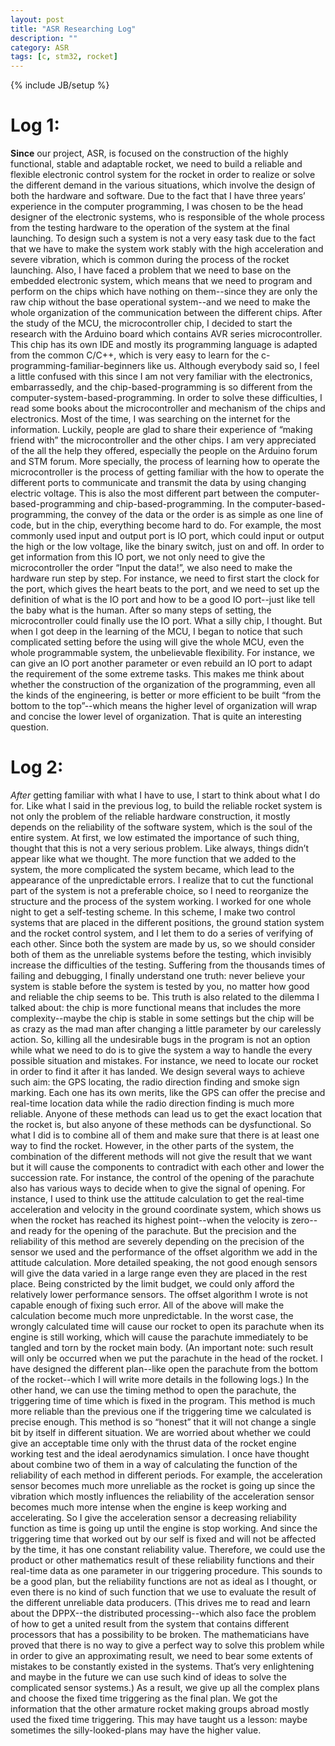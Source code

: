 ```yaml
---
layout: post
title: "ASR Researching Log"
description: ""
category: ASR
tags: [c, stm32, rocket]
---
```

{% include JB/setup %}

# Log 1:
**Since** our project, ASR, is focused on the construction of the highly functional, stable and adaptable rocket, we need to build a reliable and flexible electronic control system for the rocket in order to realize or solve the different demand in the various situations, which involve the design of both the hardware and software. Due to the fact that I have three years’ experience in the computer programming, I was chosen to be the head designer of the electronic systems, who is responsible of the whole process from the testing hardware to the operation of the system at the final launching. To design such a system is not a very easy task due to the fact that we have to make the system work stably with the high acceleration and severe vibration, which is common during the process of the rocket launching. Also, I have faced a problem that we need to base on the embedded electronic system, which means that we need to program and perform on the chips which have nothing on them--since they are only the raw chip without the base operational system--and we need to make the whole organization of the communication between the different chips. After the study of the MCU, the microcontroller chip, I decided to start the research with the Arduino board which contains AVR series microcontroller. This chip has its own IDE and mostly its programming language is adapted from the common C/C\+\+, which is very easy to learn for the c-programming-familiar-beginners like us. Although everybody said so, I feel a little confused with this since I am not very familiar with the electronics, embarrassedly, and the chip-based-programming is so different from the computer-system-based-programming. In order to solve these difficulties, I read some books about the microcontroller and mechanism of the chips and electronics. Most of the time, I was searching on the internet for the information. Luckily, people are glad to share their experience of “making friend with” the microcontroller and the other chips. I am very appreciated of the all the help they offered, especially the people on the Arduino forum and STM forum. More specially, the process of learning how to operate the microcontroller is the process of getting familiar with the how to operate the different ports to communicate and transmit the data by using changing electric voltage. This is also the most different part between the computer-based-programming and chip-based-programming. In the computer-based-programming, the convey of the data or the order is as simple as one line of code, but in the chip, everything become hard to do. For example, the most commonly used input and output port is IO port, which could input or output the high or the low voltage, like the binary switch, just on and off. In order to get information from this IO port, we not only need to give the microcontroller the order “Input the data!”, we also need to make the hardware run step by step. For instance, we need to first start the clock for the port, which gives the heart beats to the port, and we need to set up the definition of what is the IO port and how to be a good IO port--just like tell the baby what is the human. After so many steps of setting, the microcontroller could finally use the IO port. What a silly chip, I thought. But when I got deep in the learning of the MCU, I began to notice that such complicated setting before the using will give the whole MCU, even the whole programmable system, the unbelievable flexibility. For instance, we can give an IO port another parameter or even rebuild an IO port to adapt the requirement of the some extreme tasks. This makes me think about whether the construction of the organization of the programming, even all the kinds of the engineering, is better or more efficient to be built “from the bottom to the top”--which means the higher level of organization will wrap and concise the lower level of organization. That is quite an interesting question. 


# Log 2:
*After* getting familiar with what I have to use, I start to think about what I do for. Like what I said in the previous log, to build the reliable rocket system is not only the problem of the reliable hardware construction, it mostly depends on the reliability of the software system, which is the soul of the entire system. At first, we low estimated the importance of such thing, thought that this is not a very serious problem. Like always, things didn’t appear like what we thought. The more function that we added to the system, the more complicated the system became, which lead to the appearance of the unpredictable errors. I realize that to cut the functional part of the system is not a preferable choice, so I need to reorganize the structure and the process of the system working. I worked for one whole night to get a self-testing scheme. In this scheme, I make two control systems that are placed in the different positions, the ground station system and the rocket control system, and I let them to do a series of verifying of each other. Since both the system are made by us, so we should consider both of them as the unreliable systems before the testing, which invisibly increase the difficulties of the testing. Suffering from the thousands times of failing and debugging, I finally understand one truth: never believe your system is stable before the system is tested by you, no matter how good and reliable the chip seems to be. This truth is also related to the dilemma I talked about: the chip is more functional means that includes the more complexity--maybe the chip is stable in some settings but the chip will be as crazy as the mad man after changing a little parameter by our carelessly action. So, killing all the undesirable bugs in the program is not an option while what we need to do is to give the system a way to handle the every possible situation and mistakes. For instance, we need to locate our rocket in order to find it after it has landed. We design several ways to achieve such aim: the GPS locating, the radio direction finding and smoke sign marking. Each one has its own merits, like the GPS can offer the precise and real-time location data while the radio direction finding is much more reliable. Anyone of these methods can lead us to get the exact location that the rocket is, but also anyone of these methods can be dysfunctional. So what I did is to combine all of them and make sure that there is at least one way to find the rocket. However, in the other parts of the system, the combination of the different methods will not give the result that we want but it will cause the components to contradict with each other and lower the succession rate. For instance, the control of the opening of the parachute also has various ways to decide when to give the signal of opening. For instance, I used to think use the attitude calculation to get the real-time acceleration and velocity in the ground coordinate system, which shows us when the rocket has reached its highest point--when the velocity is zero--and ready for the opening of the parachute. But the precision and the reliability of this method are severely depending on the precision of the sensor we used and the performance of the offset algorithm we add in the attitude calculation. More detailed speaking, the not good enough sensors will give the data varied in a large range even they are placed in the rest place. Being constricted by the limit budget, we could only afford the relatively lower performance sensors. The offset algorithm I wrote is not capable enough of fixing such error. All of the above will make the calculation become much more unpredictable. In the worst case, the wrongly calculated time will cause our rocket to open its parachute when its engine is still working, which will cause the parachute immediately to be tangled and torn by the rocket main body. (An important note: such result will only be occurred when we put the parachute in the head of the rocket. I have designed the different plan--like open the parachute from the bottom of the rocket--which I will write more details in the following logs.) In the other hand, we can use the timing method to open the parachute, the triggering time of time which is fixed in the program. This method is much more reliable than the previous one if the triggering time we calculated is precise enough. This method is so “honest” that it will not change a single bit by itself in different situation. We are worried about whether we could give an acceptable time only with the thrust data of the rocket engine working test and the ideal aerodynamics simulation. I once have thought about combine two of them in a way of calculating the function of the reliability of each method in different periods. For example, the acceleration sensor becomes much more unreliable as the rocket is going up since the vibration which mostly influences the reliability of the acceleration sensor becomes much more intense when the engine is keep working and accelerating. So I give the acceleration sensor a decreasing reliability function as time is going up until the engine is stop working. And since the triggering time that worked out by our self is fixed and will not be affected by the time, it has one constant reliability value. Therefore, we could use the product or other mathematics result of these reliability functions and their real-time data as one parameter in our triggering procedure. This sounds to be a good plan, but the reliability functions are not as ideal as I thought, or even there is no kind of such function that we use to evaluate the result of the different unreliable data producers. (This drives me to read and learn about the DPPX--the distributed processing--which also face the problem of how to get a united result from the system that contains different processors that has a possibility to be broken. The mathematicians have proved that there is no way to give a perfect way to solve this problem while in order to give an approximating result, we need to bear some extents of mistakes to be constantly existed in the systems. That’s very enlightening and maybe in the future we can use such kind of ideas to solve the complicated sensor systems.) As a result, we give up all the complex plans and choose the fixed time triggering as the final plan. We got the information that the other armature rocket making groups abroad mostly used the fixed time triggering. This may have taught us a lesson: maybe sometimes the silly-looked-plans may have the higher value.
